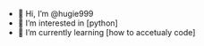 - 👋 Hi, I’m @hugie999
- 👀 I’m interested in [python]
- 🌱 I’m currently learning [how to accetualy code]



<!---
hugie999/hugie999 is a ✨ special ✨ repository because its `README.md` (this file) appears on your GitHub profile.
You can click the Preview link to take a look at your changes.
--->
